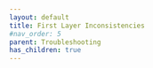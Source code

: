 ```yaml
---
layout: default
title: First Layer Inconsistencies
#nav_order: 5
parent: Troubleshooting
has_children: true
---
```

